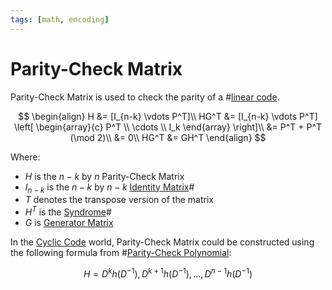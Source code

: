 ```yaml
---
tags: [math, encoding]
---
```


# Parity-Check Matrix

Parity-Check Matrix is used to check the parity of a #[linear code](202211041839.md).

$$
\begin{align}
H &= [I_{n-k} \vdots P^T]\\
HG^T &= [I_{n-k} \vdots P^T] \left[ \begin{array}{c} P^T \\ \cdots \\ I_k \end{array} \right]\\
&= P^T + P^T (\mod 2)\\
&= 0\\
HG^T &= GH^T
\end{align}
$$

Where:
- $H$ is the $n-k$ by $n$ Parity-Check Matrix
- $I_{n-k}$ is the $n-k$ by $n-k$ [Identity Matrix](202211041921.md)#
- $T$ denotes the transpose version of the matrix
- $H^T$ is the [Syndrome](202211162040.md)#
- $G$ is [Generator Matrix](202211050947.md)

In the [Cyclic Code](202212192231.md) world, Parity-Check Matrix could be
constructed using the following formula from #[Parity-Check Polynomial](202212201901.md):

$$
H = D^k h(D^{-1}), D^{k+1} h(D^{-1}), \ldots, D^{n-1} h(D^{-1})
$$
